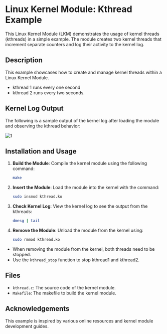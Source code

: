 
# Linux Kernel Module: Kthread Example

This Linux Kernel Module (LKM) demonstrates the usage of kernel threads (kthreads) in a simple example. The module creates two kernel threads that increment separate counters and log their activity to the kernel log.

## Description

This example showcases how to create and manage kernel threads within a Linux Kernel Module. 

- kthread 1 runs every one second
- kthread 2 runs every two seconds.




## Kernel Log Output

The following is a sample output of the kernel log after loading the module and observing the kthread behavior:


![1](https://github.com/dlgus8648/Linux_device_driver/assets/139437162/a8af8cb0-1f3a-4512-9faa-0b6a81d9b496)



## Installation and Usage

1. **Build the Module**: Compile the kernel module using the following command:
    ```sh
    make
    ```

2. **Insert the Module**: Load the module into the kernel with the command:
    ```sh
    sudo insmod kthread.ko
    ```

3. **Check Kernel Log**: View the kernel log to see the output from the kthreads:
    ```sh
    dmesg | tail
    ```

4. **Remove the Module**: Unload the module from the kernel using:
    ```sh
    sudo rmmod kthread.ko
    ```
 - When removing the module from the kernel, both threads need to be stopped.
 - Use the `kthread_stop` function to stop kthread1 and kthread2.

## Files

- `kthread.c`: The source code of the kernel module.
- `Makefile`: The makefile to build the kernel module.

## Acknowledgements

This example is inspired by various online resources and kernel module development guides.

```
